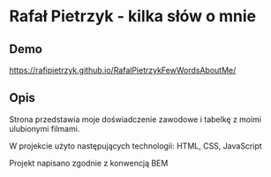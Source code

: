 # Rafał Pietrzyk - kilka słów o mnie

## Demo

https://rafipietrzyk.github.io/RafalPietrzykFewWordsAboutMe/

## Opis

Strona przedstawia moje doświadczenie zawodowe i tabelkę z moimi ulubionymi filmami.

W projekcie użyto następujących technologii: HTML, CSS, JavaScript

Projekt napisano zgodnie z konwencją BEM